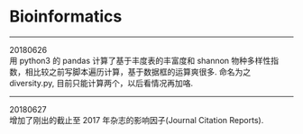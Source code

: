 # Bioinformatics

***
20180626  
用 python3 的 pandas 计算了基于丰度表的丰富度和 shannon 物种多样性指数，相比较之前写脚本遍历计算，基于数据框的运算爽很多. 命名为之 diversity.py, 目前只能计算两个，以后看情况再加咯.

***
20180627  
增加了刚出的截止至 2017 年杂志的影响因子(Journal Citation Reports).
